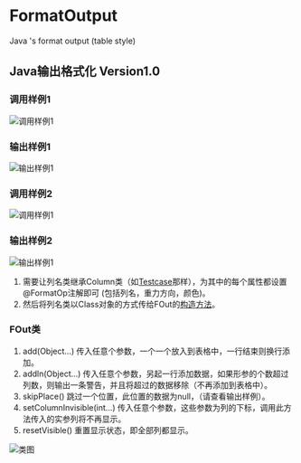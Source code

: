# FormatOutput
Java 's format output (table style)

## Java输出格式化 Version1.0

### 调用样例1
![调用样例1](https://github.com/Wwqf/FormatOutput/blob/master/images/2.png)

### 输出样例1
![输出样例1](https://github.com/Wwqf/FormatOutput/blob/master/images/1.png)

### 调用样例2
![调用样例1](https://github.com/Wwqf/FormatOutput/blob/master/images/4.png)

### 输出样例2
![输出样例1](https://github.com/Wwqf/FormatOutput/blob/master/images/3.png)

1. 需要让列名类继承Column类（如[Testcase](https://github.com/Wwqf/FormatOutput/tree/master/src/Testcase.java#L6)那样），为其中的每个属性都设置@FormatOp注解即可 (包括列名，重力方向，颜色)。
2. 然后将列名类以Class对象的方式传给FOut的[构造方法](https://github.com/Wwqf/FormatOutput/blob/master/src/fout/FOut.java#L29)。

### FOut类
1. add(Object...) 传入任意个参数，一个一个放入到表格中，一行结束则换行添加。
2. addln(Object...) 传入任意个参数，另起一行添加数据，如果形参的个数超过列数，则输出一条警告，并且将超过的数据移除（不再添加到表格中）。
3. skipPlace() 跳过一个位置，此位置的数据为null，（请查看输出样例）。
4. setColumnInvisible(int...) 传入任意个参数，这些参数为列的下标，调用此方法传入的实参列将不再显示。
5. resetVisible() 重置显示状态，即全部列都显示。

![类图](https://github.com/Wwqf/FormatOutput/blob/master/images/5.png)
